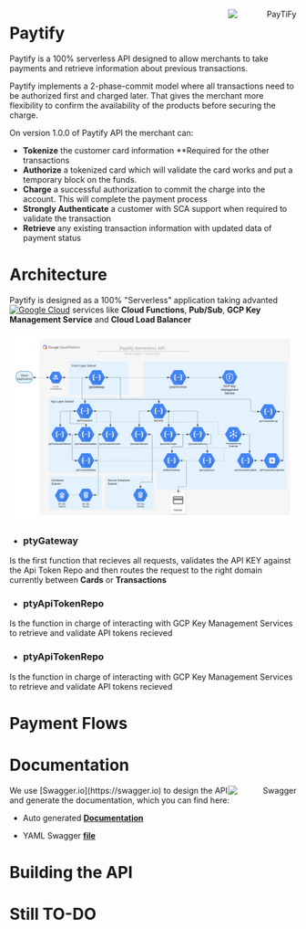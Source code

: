 <p align="right">
  <img src="http://paytify.tk/img/paytifyLogo.png" align="right" alt="PayTiFy" width="120">
</p>

# Paytify
Paytify is a 100% serverless API designed to allow merchants to take payments and retrieve information about previous transactions.

Paytify implements a 2-phase-commit model where all transactions need to be authorized first and charged later. That gives the merchant more flexibility to confirm the availability of the products before securing the charge.

On version 1.0.0 of Paytify API the merchant can:
* **Tokenize** the customer card information **Required for the other transactions
* **Authorize** a tokenized card which will validate the card works and put a temporary block on the funds.
* **Charge** a successful authorization to commit the charge into the account. This will complete the payment process
* **Strongly Authenticate** a customer with SCA support when required to validate the transaction
* **Retrieve** any existing transaction information with updated data of payment status

# Architecture

Paytify is designed as a 100% "Serverless" application taking advanted [![Google Cloud](https://img.shields.io/badge/gcp-Google%20Cloud%20Platform-blue)](http://cloud.google.com) services like **Cloud Functions**, **Pub/Sub**, **GCP Key Management Service** and **Cloud Load Balancer**


<p align="center">
  <img src="https://github.com/marianoalbera/paytify/blob/main/docs/architecture/Paytify%20Serverless%20-%20Current.png?raw=true" align="center" alt="PayTiFy" width="800">
</p>

* ### **ptyGateway** 
Is the first function that recieves all requests, validates the API KEY against the Api Token Repo and then routes the request to the right domain currently between **Cards** or **Transactions**

* ### **ptyApiTokenRepo** 
Is the function in charge of interacting with GCP Key Management Services to retrieve and validate API tokens recieved

* ### **ptyApiTokenRepo** 
Is the function in charge of interacting with GCP Key Management Services to retrieve and validate API tokens recieved


# Payment Flows

# Documentation
<p align="right">
  <a href="https://swagger.io/"><img src="https://www.scottbrady91.com/img/logos/swagger-banner.png" align="right" alt="Swagger" width="120"></a>
</p>
We use [Swagger.io](https://swagger.io) to design the API and generate the documentation, which you can find here:

* Auto generated **[Documentation](http://paytify.tk/docs/index.html)**

* YAML Swagger **[file](https://github.com/marianoalbera/paytify/blob/main/swagger.yaml)**

# Building the API

# Still TO-DO
